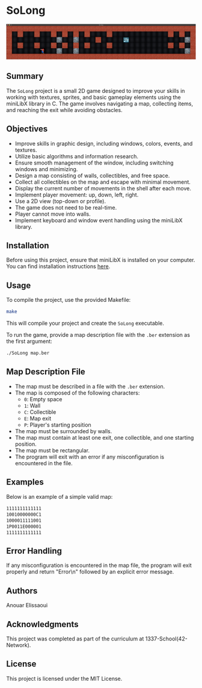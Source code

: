 # SoLong

![Screenshot](Screen_Shot_2024-04-28_at_10.52.36_PM.webp)

## Summary

The `SoLong` project is a small 2D game designed to improve your skills in working with textures, sprites, and basic gameplay elements using the miniLibX library in C. The game involves navigating a map, collecting items, and reaching the exit while avoiding obstacles.

## Objectives

- Improve skills in graphic design, including windows, colors, events, and textures.
- Utilize basic algorithms and information research.
- Ensure smooth management of the window, including switching windows and minimizing.
- Design a map consisting of walls, collectibles, and free space.
- Collect all collectibles on the map and escape with minimal movement.
- Display the current number of movements in the shell after each move.
- Implement player movement: up, down, left, right.
- Use a 2D view (top-down or profile).
- The game does not need to be real-time.
- Player cannot move into walls.
- Implement keyboard and window event handling using the miniLibX library.

## Installation

Before using this project, ensure that miniLibX is installed on your computer. You can find installation instructions [here](https://harm-smits.github.io/42docs/libs/minilibx/getting_started.html).

## Usage

To compile the project, use the provided Makefile:

```bash
make
```

This will compile your project and create the `SoLong` executable.

To run the game, provide a map description file with the `.ber` extension as the first argument:

```bash
./SoLong map.ber
```

## Map Description File

- The map must be described in a file with the `.ber` extension.
- The map is composed of the following characters:
  - `0`: Empty space
  - `1`: Wall
  - `C`: Collectible
  - `E`: Map exit
  - `P`: Player's starting position
- The map must be surrounded by walls.
- The map must contain at least one exit, one collectible, and one starting position.
- The map must be rectangular.
- The program will exit with an error if any misconfiguration is encountered in the file.

## Examples

Below is an example of a simple valid map:

```
1111111111111
10010000000C1
1000011111001
1P0011E000001
1111111111111
```

## Error Handling

If any misconfiguration is encountered in the map file, the program will exit properly and return "Error\n" followed by an explicit error message.

## Authors

Anouar Elissaoui

## Acknowledgments

This project was completed as part of the curriculum at 1337-School(42-Network).

## License

This project is licensed under the MIT License.
